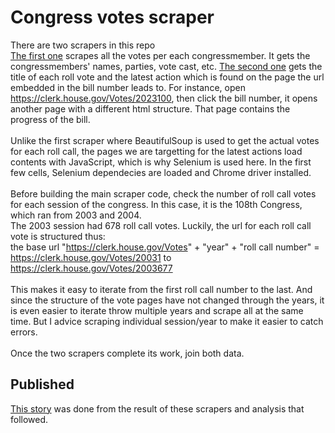 # Congress votes scraper
There are two scrapers in this repo <br>
[The first one](https://github.com/Kunle-Falayi/congress_votes_scraper/blob/main/118thSession1stSessionVotes_Scraper.ipynb) scrapes all the votes per each congressmember. It gets the congressmembers' names, parties, vote cast, etc. 
[The second one](https://github.com/Kunle-Falayi/congress_votes_scraper/blob/main/108thCongressVoteLatestAction.ipynb) gets the title of each roll vote and the latest action which is found on the page the url embedded in the bill number leads to. For instance, open https://clerk.house.gov/Votes/2023100, then click the bill number, it opens another page with a different html structure. That page contains the progress of the bill. <br>
<br>
Unlike the first scraper where BeautifulSoup is used to get the actual votes for each roll call, the pages we are targetting for the latest actions load contents with JavaScript, which is why Selenium is used here. In the first few cells, Selenium dependecies are loaded and Chrome driver installed. <br>
<br>
Before building the main scraper code, check the number of roll call votes for each session of the congress. In this case, it is the 108th Congress, which ran from 2003 and 2004. <br>
The 2003 session had 678 roll call votes. Luckily, the url for each roll call vote is structured thus: <br>
the base url  "https://clerk.house.gov/Votes" + "year" + "roll call number" = https://clerk.house.gov/Votes/20031 to https://clerk.house.gov/Votes/2003677<br>
<br>
This makes it easy to iterate from the first roll call number to the last. And since the structure of the vote pages have not changed through the years, it is even easier to iterate throw multiple years and scrape all at the same time. But I advice scraping individual session/year to make it easier to catch errors.<br>
<br>
Once the two scrapers complete its work, join both data.

## Published
[This story](https://www.azcentral.com/story/news/politics/arizona/2023/06/05/ann-kirkpatrick-voted-by-proxy-more-than-any-lled-arizonas-delegation-117th-congress-in-proxy-voting/70150021007/) was done from the result of these scrapers and analysis that followed.
